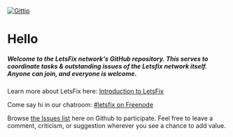 [![Gittip](https://img.shields.io/gittip/letsfix.svg)](https://www.gittip.com/letsfix/)

Hello
====

##### Welcome to the LetsFix network's GitHub repository. This serves to coordinate tasks & outstanding issues of the Letsfix network itself. Anyone can join, and everyone is welcome.

Learn more about LetsFix here: [Introduction to LetsFix](https://github.com/LetsFix/letsfix.net/blob/master/Introduction.md)

Come say hi in our chatroom: [#letsfix on Freenode](http://webchat.freenode.net/?channels=letsfix)

Browse [the Issues list](https://github.com/LetsFix/letsfix.net/issues) here on Github to participate. Feel free to leave a comment, criticism, or suggestion wherever you see a chance to add value.
